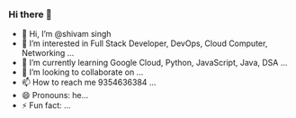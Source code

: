 ### Hi there 👋

- 👋 Hi, I’m @shivam singh
- 👀 I’m interested in Full Stack Developer, DevOps, Cloud Computer, Networking ...
- 🌱 I’m currently learning Google Cloud, Python, JavaScript, Java, DSA ...
- 💞️ I’m looking to collaborate on ...
- 📫 How to reach me 9354636384 ...
- 😄 Pronouns: he...
- ⚡ Fun fact: ...

<!---
shivamkumarsingh28/shivamkumarsingh28 is a ✨ special ✨ repository because its `README.md` (this file) appears on your GitHub profile.
You can click the Preview link to take a look at your changes.
--->
